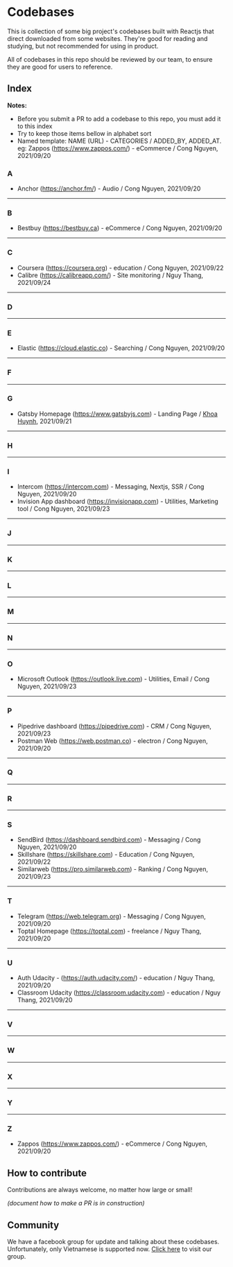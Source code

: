 # Codebases

This is collection of some big project's codebases built with Reactjs that direct downloaded from some websites. They're good for reading and studying, but not recommended for using in product.

All of codebases in this repo should be reviewed by our team, to ensure they are good for users to reference.

## Index

**Notes:**
* Before you submit a PR to add a codebase to this repo, you must add it to this index
* Try to keep those items bellow in alphabet sort
* Named template: NAME (URL) - CATEGORIES / ADDED_BY, ADDED_AT. eg: Zappos (https://www.zappos.com/) - eCommerce / Cong Nguyen, 2021/09/20

### A
* Anchor (https://anchor.fm/) - Audio / Cong Nguyen, 2021/09/20

---
### B
* Bestbuy (https://bestbuy.ca) - eCommerce / Cong Nguyen, 2021/09/20

---
### C
* Coursera (https://coursera.org) - education / Cong Nguyen, 2021/09/22
* Calibre (https://calibreapp.com/) - Site monitoring / Nguy Thang, 2021/09/24

---
### D

---
### E
* Elastic (https://cloud.elastic.co) - Searching / Cong Nguyen, 2021/09/20

---
### F

---
### G
* Gatsby Homepage (https://www.gatsbyjs.com) - Landing Page / [Khoa Huynh](https://github.com/htdangkhoa), 2021/09/21

---
### H

---
### I
* Intercom (https://intercom.com) - Messaging, Nextjs, SSR / Cong Nguyen, 2021/09/20
* Invision App dashboard (https://invisionapp.com) - Utilities, Marketing tool / Cong Nguyen, 2021/09/23

---
### J

---
### K

---
### L

---
### M

---
### N

---
### O
* Microsoft Outlook (https://outlook.live.com) - Utilities, Email / Cong Nguyen, 2021/09/23

---
### P
* Pipedrive dashboard (https://pipedrive.com) - CRM / Cong Nguyen, 2021/09/23
* Postman Web (https://web.postman.co) - electron / Cong Nguyen, 2021/09/20

---
### Q

---
### R

---
### S
* SendBird (https://dashboard.sendbird.com) - Messaging / Cong Nguyen, 2021/09/20
* Skillshare (https://skillshare.com) - Education / Cong Nguyen, 2021/09/22
* Similarweb (https://pro.similarweb.com) - Ranking / Cong Nguyen, 2021/09/23

---
### T
* Telegram (https://web.telegram.org) - Messaging / Cong Nguyen, 2021/09/20
* Toptal Homepage (https://toptal.com) - freelance / Nguy Thang, 2021/09/20

---
### U
* Auth Udacity - (https://auth.udacity.com/) - education / Nguy Thang, 2021/09/20
* Classroom Udacity (https://classroom.udacity.com) - education / Nguy Thang, 2021/09/20

---
### V

---
### W

---
### X

---
### Y

---
### Z
* Zappos (https://www.zappos.com/) - eCommerce / Cong Nguyen, 2021/09/20


## How to contribute
Contributions are always welcome, no matter how large or small!

_(document how to make a PR is in construction)_

## Community
We have a facebook group for update and talking about these codebases.
Unfortunately, only Vietnamese is supported now. [Click here](https://www.facebook.com/groups/codebases) to visit our group.
